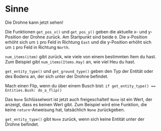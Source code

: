 # Sinne
Die Drohne kann jetzt sehen!

Die Funktionen `get_pos_x()` und `get_pos_y()` geben die aktuelle x- und y-Position der Drohne zurück. Am Startpunkt sind beide `0`. Die x-Position erhöht sich um `1` pro Feld in Richtung `East` und die y-Position erhöht sich um `1` pro Feld in Richtung `North`.

`num_items(item)` gibt zurück, wie viele von einem bestimmten Item du hast.
Zum Beispiel gibt `num_items(Items.Hay)` an, wie viel Heu du hast.

`get_entity_type()` und `get_ground_type()` geben den Typ der Entität oder des Bodens an, der sich unter der Drohne befindet.

Mach einen Flip, wenn du über einem Busch bist:
`if get_entity_type() == Entities.Bush:
	do_a_flip()`

Das `None` Schlüsselwort ist jetzt auch freigeschaltet! `None` ist ein Wert, der anzeigt, dass es keinen Wert gibt.
Zum Beispiel wird eine Funktion, die keine `return`-Anweisung hat, tatsächlich `None` zurückgeben.

`get_entity_type()` gibt `None` zurück, wenn sich keine Entität unter der Drohne befindet.
